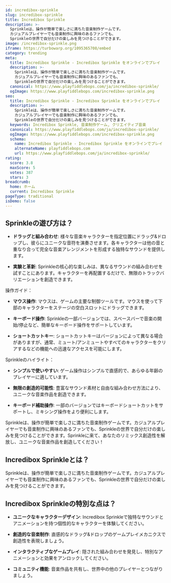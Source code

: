 ```yaml
---
id: incredibox-sprinkle
slug: incredibox-sprinkle
title: Incredibox Sprinkle
description: >-
  Sprinkleは、操作が簡単で楽しさに満ちた音楽制作ゲームです。
  カジュアルプレイヤーでも音楽制作に興味のあるファンでも、
  Sprinkleの世界で自分だけの楽しみを見つけることができます。
image: /incredibox-sprinkle.png
iframe: https://turbowarp.org/1095365708/embed
category: trending
meta:
  title: Incredibox Sprinkle - Incredibox Sprinkle をオンラインでプレイ
  description: >-
    Sprinkleは、操作が簡単で楽しさに満ちた音楽制作ゲームです。
    カジュアルプレイヤーでも音楽制作に興味のあるファンでも、
    Sprinkleの世界で自分だけの楽しみを見つけることができます。
  canonical: https://www.playfiddlebops.com/ja/incredibox-sprinkle/
  ogImage: https://www.playfiddlebops.com/incredibox-sprinkle.png
seo:
  title: Incredibox Sprinkle - Incredibox Sprinkle をオンラインでプレイ
  description: >-
    Sprinkleは、操作が簡単で楽しさに満ちた音楽制作ゲームです。
    カジュアルプレイヤーでも音楽制作に興味のあるファンでも、
    Sprinkleの世界で自分だけの楽しみを見つけることができます。
  keywords: Incredibox Sprinkle, 音楽制作ゲーム, クリエイティブ音楽
  canonical: https://www.playfiddlebops.com/ja/incredibox-sprinkle/
  ogImage: https://www.playfiddlebops.com/incredibox-sprinkle.png
  schema:
    name: Incredibox Sprinkle - Incredibox Sprinkle をオンラインでプレイ
    alternateName: playfiddlebops.com
    url: https://www.playfiddlebops.com/ja/incredibox-sprinkle/
rating:
  score: 3.8
  maxScore: 5
  votes: 387
  stars: 3
breadcrumb:
  home: ホーム
  current: Incredibox Sprinkle
pageType: traditional
isDemo: false
---
```


## Sprinkleの遊び方は？

- **ドラッグと組み合わせ**: 様々な音楽キャラクターを指定位置にドラッグ&ドロップし、彼らにユニークな音符を演奏させます。各キャラクターは他の音と重なり合って完全な音楽アレンジメントを形成する独特なサウンドを提供します。

- **実験と革新**: Sprinkleの核心的な楽しみは、異なるサウンドの組み合わせを試すことにあります。キャラクターを再配置するだけで、無限のトラックバリエーションを創造できます。

操作ガイド：

- **マウス操作**: マウスは、ゲームの主要な制御ツールです。マウスを使って下部のキャラクターをステージの空白スロットにドラッグできます。

- **キーボード操作**: Sprinkleの一部バージョンでは、スペースバーで音楽の開始/停止など、簡単なキーボード操作をサポートしています。

- **ショートカットキー**: ショートカットキーはバージョンによって異なる場合がありますが、通常、ミュート/アンミュートやすべてのキャラクターをクリアするなどの機能への迅速なアクセスを可能にします。

Sprinkleのハイライト：

- **シンプルで使いやすい**: ゲーム操作はシンプルで直感的で、あらゆる年齢のプレイヤーに適しています。

- **無限の創造的可能性**: 豊富なサウンド素材と自由な組み合わせ方法により、ユニークな音楽作品を創造できます。

- **キーボード補助操作**: 一部のバージョンではキーボードショートカットをサポートし、ミキシング操作をより便利にします。

Sprinkleは、操作が簡単で楽しさに満ちた音楽制作ゲームです。カジュアルプレイヤーでも音楽制作に興味のあるファンでも、Sprinkleの世界で自分だけの楽しみを見つけることができます。Sprinkleに来て、あなたのリミックス創造性を解放し、ユニークな音楽作品を創造してください！

## Incredibox Sprinkleとは？

Sprinkleは、操作が簡単で楽しさに満ちた音楽制作ゲームです。カジュアルプレイヤーでも音楽制作に興味のあるファンでも、Sprinkleの世界で自分だけの楽しみを見つけることができます。

## Incredibox Sprinkleの特別な点は？

- **ユニークなキャラクターデザイン**: Incredibox Sprinkleで独特なサウンドとアニメーションを持つ個性的なキャラクターを体験してください。

- **創造的な音楽制作**: 直感的なドラッグ&ドロップのゲームプレイメカニクスで創造性を表現しましょう。

- **インタラクティブなゲームプレイ**: 隠された組み合わせを発見し、特別なアニメーションと効果をアンロックしてください。

- **コミュニティ機能**: 音楽作品を共有し、世界中の他のプレイヤーとつながりましょう。